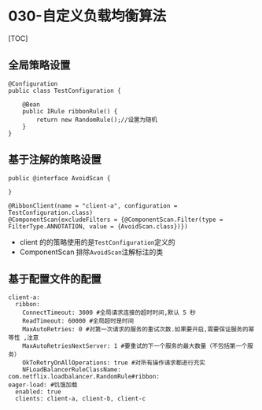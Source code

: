 # 030-自定义负载均衡算法

[TOC]

## 全局策略设置

```
@Configuration
public class TestConfiguration {

	@Bean
	public IRule ribbonRule() {
		return new RandomRule();//设置为随机
	}
}
```

## 基于注解的策略设置

```
public @interface AvoidScan {

}
```

```
@RibbonClient(name = "client-a", configuration = TestConfiguration.class)
@ComponentScan(excludeFilters = {@ComponentScan.Filter(type = FilterType.ANNOTATION, value = {AvoidScan.class})})
```

- client 的的策略使用的是`TestConfiguration`定义的
- ComponentScan 排除`AvoidScan`注解标注的类

## 基于配置文件的配置

```
client-a:
  ribbon:
    ConnectTimeout: 3000 #全局请求连接的超时时间,默认 5 秒
    ReadTimeout: 60000 #全局超时是时间
    MaxAutoRetries: 0 #对第一次请求的服务的重试次数.如果要开启,需要保证服务的幂等性 ,注意
    MaxAutoRetriesNextServer: 1 #要重试的下一个服务的最大数量（不包括第一个服务）
    OkToRetryOnAllOperations: true #对所有操作请求都进行充实
    NFLoadBalancerRuleClassName: com.netflix.loadbalancer.RandomRule#ribbon:
eager-load: #饥饿加载
  enabled: true
  clients: client-a, client-b, client-c
    
```

